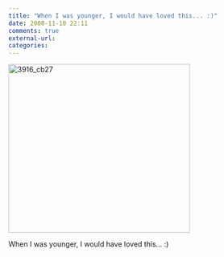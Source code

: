 ```yaml
---
title: "When I was younger, I would have loved this... :)"
date: 2008-11-10 22:11
comments: true
external-url:
categories:
---
```

[<img src="http://c.asset.soup.io/asset/0170/3916_cb27.jpeg" width="360" height="336" alt="3916_cb27" />][1]

When I was younger, I would have loved this... :)

  [1]: http://encyclopediadramatica.com/Friend_zone
